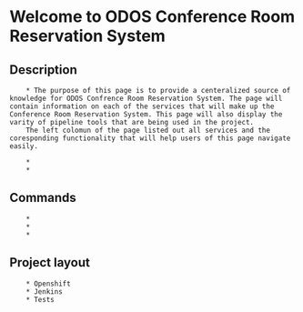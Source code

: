 # Welcome to ODOS Conference Room Reservation System

<!-- For full documentation visit [mkdocs.org](http://mkdocs.org). -->

## Description

    

        * The purpose of this page is to provide a centeralized source of knowledge for ODOS Confrence Room Reservation System. The page will contain information on each of the services that will make up the Conference Room Reservation System. This page will also display the varity of pipeline tools that are being used in the project.
        The left colomun of the page listed out all services and the coresponding functionality that will help users of this page navigate easily. 
        
        *
        *


    

## Commands
    

        *
        *
        *


    

## Project layout

    

        * Openshift
        * Jenkins
        * Tests


    